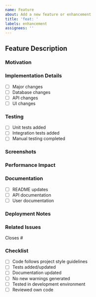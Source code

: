 ```yaml
---
name: Feature
about: Add a new feature or enhancement
title: 'feat: '
labels: enhancement
assignees: ''
---
```


## Feature Description
<!-- Provide a clear and concise description of the feature -->

### Motivation
<!-- Why is this feature needed? What problems does it solve? -->

### Implementation Details
<!-- Explain the changes you've made -->

- [ ] Major changes
- [ ] Database changes
- [ ] API changes
- [ ] UI changes

### Testing
<!-- Describe the tests you've added -->

- [ ] Unit tests added
- [ ] Integration tests added
- [ ] Manual testing completed

### Screenshots
<!-- If applicable, add screenshots -->

### Performance Impact
<!-- Describe any performance implications -->

### Documentation
<!-- List documentation updates needed -->

- [ ] README updates
- [ ] API documentation
- [ ] User documentation

### Deployment Notes
<!-- Any special deployment requirements -->

### Related Issues
Closes #

### Checklist
- [ ] Code follows project style guidelines
- [ ] Tests added/updated
- [ ] Documentation updated
- [ ] No new warnings generated
- [ ] Tested in development environment
- [ ] Reviewed own code 